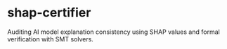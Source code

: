 # shap-certifier
Auditing AI model explanation consistency using SHAP values and formal verification with SMT solvers.
